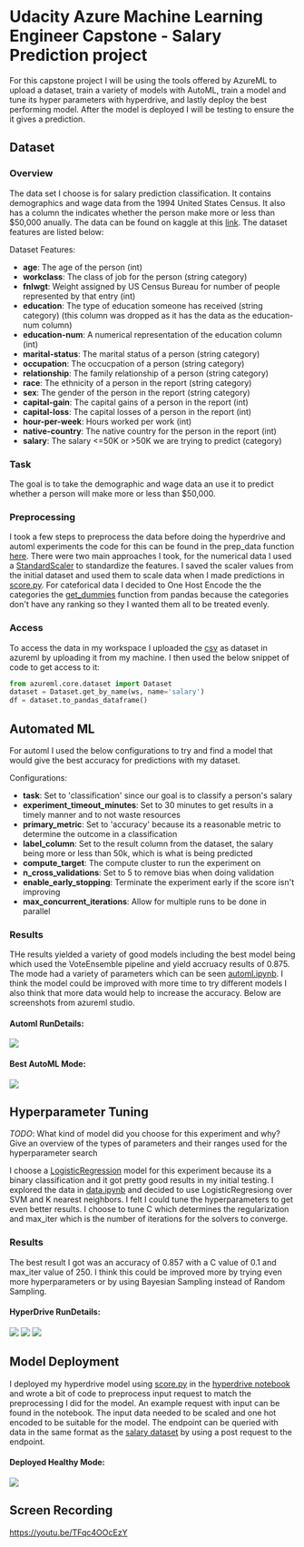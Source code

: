 # Udacity Azure Machine Learning Engineer Capstone - Salary Prediction project

For this capstone project I will be using the tools offered by AzureML to upload a dataset, train a variety of models with AutoML, train a model and tune its hyper parameters with hyperdrive, and lastly deploy the best performing model. After the model is deployed I will be testing to ensure the it gives a prediction.

## Dataset

### Overview
The data set I choose is for salary prediction classification. It contains demographics and wage data from the 1994 United States Census. It also has a column the indicates whether the person make more or less than $50,000 anually. The data can be found on kaggle at this [link](https://www.kaggle.com/datasets/ayessa/salary-prediction-classification). The dataset features are listed below:

Dataset Features:
* **age**: The age of the person (int)
* **workclass**: The class of job for the person (string category)
* **fnlwgt**: Weight assigned by US Census Bureau for number of people represented by that entry (int)
* **education**: The type of education someone has received (string category) (this column was dropped as it has the data as the education-num column)
* **education-num**: A numerical representation of the education column (int)
* **marital-status**: The marital status of a person (string category)
* **occupation**: The occucpation of a person (string category)
* **relationship**: The family relationship of a person (string category)
* **race**: The ethnicity of a person in the report (string category)
* **sex**: The gender of the person in the report (string category)
* **capital-gain**: The capital gains of a person in the report (int)
* **capital-loss**: The capital losses of a person in the report (int)
* **hour-per-week**: Hours worked per work (int)
* **native-country**: The native country for the person in the report (int)
* **salary**: The salary <=50K or >50K we are trying to predict (category)
### Task
The goal is to take the demographic and wage data an use it to predict whether a person will make more or less than $50,000.

### Preprocessing

I took a few steps to preprocess the data before doing the hyperdrive and automl experiments the code for this can be found in the prep_data function [here](./train.py). There were two main approaches I took, for the numerical data I used a [StandardScaler](https://scikit-learn.org/stable/modules/generated/sklearn.preprocessing.StandardScaler.html) to standardize the features. I saved the scaler values from the initial dataset and used them to scale data when I made predictions in [score.py](./score.py). For cateforical data I decided to One Host Encode the the categories the [get_dummies](https://pandas.pydata.org/docs/reference/api/pandas.get_dummies.html) function from pandas because the categories don't have any ranking so they I wanted them all to be treated evenly.
### Access
To access the data in my workspace I uploaded the [csv](./salary.csv) as dataset in azureml by uploading it from my machine. I then used the below snippet of code to get access to it:
```python
from azureml.core.dataset import Dataset
dataset = Dataset.get_by_name(ws, name='salary')
df = dataset.to_pandas_dataframe()
```

## Automated ML

For automl I used the below configurations to try and find a model that would give the best accuracy for predictions with my dataset.

Configurations:
* **task**: Set to 'classification' since our goal is to classify a person's salary
* **experiment_timeout_minutes**: Set to 30 minutes to get results in a timely manner and to not waste resources
* **primary_metric**: Set to 'accuracy' because its a reasonable metric to determine the outcome in a classification
* **label_column**: Set to the result column from the dataset, the salary being more or less than 50k, which is what is being predicted
* **compute_target**: The compute cluster to run the experiment on
* **n_cross_validations**: Set to 5 to remove bias when doing validation
* **enable_early_stopping**: Terminate the experiment early if the score isn't improving
* **max_concurrent_iterations**: Allow for multiple runs to be done in parallel

### Results

THe results yielded a variety of good models including the best model being which used the VoteEnsemble pipeline and yield accruacy results of 0.875. The mode had a variety of parameters which can be seen [automl.ipynb](./automl.ipynb). I think the model could be improved with more time to try different models I also think that more data would help to increase the accuracy. Below are screenshots from azureml studio.

#### **Automl RunDetails:**
![](./screenshots/automl_rundetails.png)

#### **Best AutoML Mode:**
![](./screenshots/automl_registered_model.png)


## Hyperparameter Tuning
*TODO*: What kind of model did you choose for this experiment and why? Give an overview of the types of parameters and their ranges used for the hyperparameter search

I choose a [LogisticRegression](https://scikit-learn.org/stable/modules/generated/sklearn.linear_model.LogisticRegression.html) model for this experiment because its a binary classification and it got pretty good results in my initial testing. I explored the data in [data.ipynb](./data.ipynb) and decided to use LogisticRegresiong over SVM and K nearest neighbors. I felt I could tune the hyperparameters to get even better results. I choose to tune C which determines the regularization and max_iter which is the number of iterations for the solvers to converge.


### Results

The best result I got was an accuracy of 0.857 with a C value of 0.1 and max_iter value of 250. I think this could be improved more by trying even more hyperparameters or by using Bayesian Sampling instead of Random Sampling.

#### **HyperDrive RunDetails:**
![](./screenshots/hyperdrive_rundetail1.png)
![](./screenshots/hyperdrive_rundetail2.png)
![](./screenshots/hyperdrive_rundetail3.png)
## Model Deployment

I deployed my hyperdrive model using [score.py](./score.py) in the [hyperdrive notebook](./hyperparameter_tuning.ipynb) and wrote a bit of code to preprocess input request to match the preprocessing I did for the model. An example request with input can be found in the notebook. The input data needed to be scaled and one hot encoded to be suitable for the model. The endpoint can be queried with data in the same format as the [salary dataset](./salary.csv) by using a post request to the endpoint.

#### **Deployed Healthy Mode:**
![](./screenshots/deployed_hyperdrive_model_.png)

## Screen Recording

https://youtu.be/TFqc4OOcEzY

